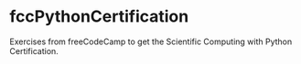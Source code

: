 # fccPythonCertification
Exercises from freeCodeCamp to get the Scientific Computing with Python Certification.
